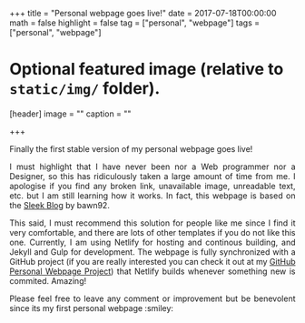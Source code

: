 +++
title = "Personal webpage goes live!"
date = 2017-07-18T00:00:00
math = false
highlight = false
tag = ["personal", "webpage"]
tags = ["personal", "webpage"]

# Optional featured image (relative to `static/img/` folder).
[header]
image = ""
caption = ""

+++

<p align="justify">
Finally the first stable version of my personal webpage goes live!
</p>
<p align="justify">
I must highlight that I have never been nor a Web programmer nor a Designer, so this has ridiculously taken a large amount of time from me. I apologise if you find any broken link, unavailable image, unreadable text, etc. but I am still learning how it works. In fact, this webpage is based on the <a href="https://github.com/bawn92/sleek_blog" target="_blank">Sleek Blog</a> by bawn92.
</p>
<p align="justify">
This said, I must recommend this solution for people like me since I find it very comfortable, and there are lots of other templates if you do not like this one. Currently, I am using Netlify for hosting and continous building, and Jekyll and Gulp for development. The webpage is fully synchronized with a GitHub project (if you are really interested you can check it out at my <a href="https://github.com/cristianrcv/personal-webpage" target="_blank">GitHub Personal Webpage Project</a>) that Netlify builds whenever something new is commited. Amazing!
</p>
<p align="justify">
Please feel free to leave any comment or improvement but be benevolent since its my first personal webpage :smiley:
</p>

